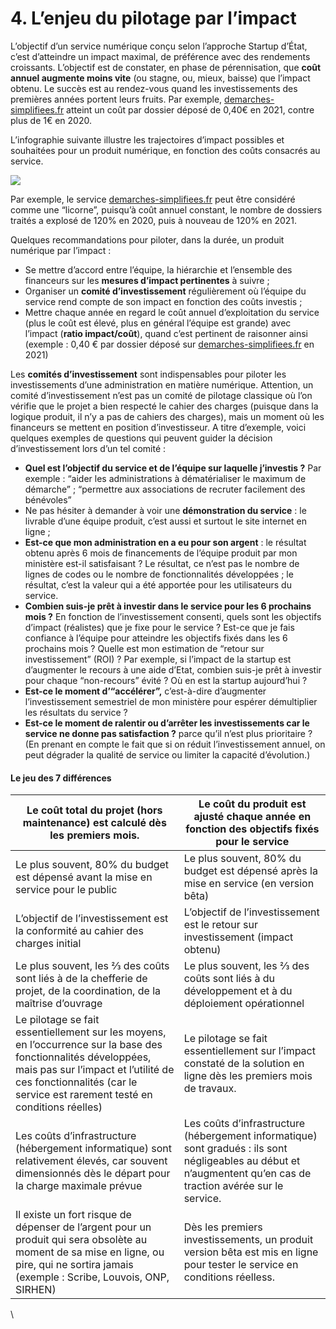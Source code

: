 # 4. L’enjeu du pilotage par l’impact

L’objectif d’un service numérique conçu selon l’approche Startup d’État, c’est d’atteindre un impact maximal, de préférence avec des rendements croissants. L’objectif est de constater, en phase de pérennisation, que **coût annuel augmente moins vite** (ou stagne, ou, mieux, baisse) que l’impact obtenu. Le succès est au rendez-vous quand les investissements des premières années portent leurs fruits. Par exemple, [demarches-simplifiees.fr](https://www.demarches-simplifiees.fr) atteint un coût par dossier déposé de 0,40€ en 2021, contre plus de 1€ en 2020.&#x20;

L’infographie suivante illustre les trajectoires d’impact possibles et souhaitées pour un produit numérique, en fonction des coûts consacrés au service.

![](https://lh3.googleusercontent.com/d9m8z0NExjIBQpS7aGYiANyWr91osfj6i\_\_-A2pjd9zU4sShVfw3uNeGW4KFnNfu6r0W\_olSUaKTR1UXPbxDABtVQ5exjM9leCCd1lXTmHvlZYQfK93-Sm6ebKGnR-yPs\_hRA1gh)

Par exemple, le service [demarches-simplifiees.fr](https://www.demarches-simplifiees.fr) peut être considéré comme une “licorne”, puisqu’à coût annuel constant, le nombre de dossiers traités a explosé de 120% en 2020, puis à nouveau de 120% en 2021.&#x20;

Quelques recommandations pour piloter, dans la durée, un produit numérique par l’impact :&#x20;

* Se mettre d’accord entre l’équipe, la hiérarchie et l’ensemble des financeurs sur les **mesures d’impact pertinentes** à suivre ;&#x20;
* Organiser un **comité d’investissement** régulièrement où l’équipe du service rend compte de son impact en fonction des coûts investis ;
* Mettre chaque année en regard le coût annuel d’exploitation du service (plus le coût est élevé, plus en général l’équipe est grande) avec l’impact (**ratio impact/coût**), quand c’est pertinent de raisonner ainsi (exemple : 0,40 € par dossier déposé sur [demarches-simplifiees.fr](https://www.demarches-simplifiees.fr) en 2021)&#x20;

Les **comités d’investissement** sont indispensables pour piloter les investissements d’une administration en matière numérique. Attention, un comité d’investissement n’est pas un comité de pilotage classique où l’on vérifie que le projet a bien respecté le cahier des charges (puisque dans la logique produit, il n’y a pas de cahiers des charges), mais un moment où les financeurs se mettent en position d’investisseur. A titre d’exemple, voici quelques exemples de questions qui peuvent guider la décision d’investissement lors d’un tel comité :

* **Quel est l’objectif du service et de l’équipe sur laquelle j’investis ?** Par exemple : “aider les administrations à dématérialiser le maximum de démarche” ; “permettre aux associations de recruter facilement des bénévoles”
* Ne pas hésiter à demander à voir une **démonstration du service** : le livrable d’une équipe produit, c’est aussi et surtout le site internet en ligne ;&#x20;
* **Est-ce que mon administration en a eu pour son argent** : le résultat obtenu après 6 mois de financements de l’équipe produit par mon ministère est-il satisfaisant ? Le résultat, ce n’est pas le nombre de lignes de codes ou le nombre de fonctionnalités développées ; le résultat, c’est la valeur qui a été apportée pour les utilisateurs du service.&#x20;
* **Combien suis-je prêt à investir dans le service pour les 6 prochains mois ?** En fonction de l’investissement consenti, quels sont les objectifs d’impact (réalistes) que je fixe pour le service ? Est-ce que je fais confiance à l’équipe pour atteindre les objectifs fixés dans les 6 prochains mois ? Quelle est mon estimation de “retour sur investissement” (ROI) ? Par exemple, si l’impact de la startup est d’augmenter le recours à une aide d’Etat, combien suis-je prêt à investir pour chaque “non-recours” évité ? Où en est la startup aujourd’hui ?&#x20;
* **Est-ce le moment d’“accélérer”,** c’est-à-dire d’augmenter l’investissement semestriel de mon ministère pour espérer démultiplier les résultats du service ?
* **Est-ce le moment de ralentir ou d’arrêter les investissements car le service ne donne pas satisfaction ?** parce qu’il n’est plus prioritaire ? (En prenant en compte le fait que si on réduit l’investissement annuel, on peut dégrader la qualité de service ou limiter la capacité d’évolution.)

#### Le jeu des 7 différences&#x20;

| Le coût total du projet (hors maintenance) est calculé dès les premiers mois.                                                                                                                                                         | Le coût du produit est ajusté chaque année en fonction des objectifs fixés pour le service                                                                       |
| ------------------------------------------------------------------------------------------------------------------------------------------------------------------------------------------------------------------------------------- | ---------------------------------------------------------------------------------------------------------------------------------------------------------------- |
| Le plus souvent, 80% du budget est dépensé avant la mise en service pour le public                                                                                                                                                    | Le plus souvent, 80% du budget est dépensé après la mise en service (en version bêta)                                                                            |
| L’objectif de l’investissement est la conformité au cahier des charges initial                                                                                                                                                        | L’objectif de l’investissement est le retour sur investissement (impact obtenu)                                                                                  |
| Le plus souvent, les ⅔ des coûts sont liés à de la chefferie de projet, de la coordination, de la maîtrise d’ouvrage                                                                                                                  | Le plus souvent, les ⅔ des coûts sont liés à du développement et à du déploiement opérationnel                                                                   |
| Le pilotage se fait essentiellement sur les moyens, en l’occurrence sur la base des fonctionnalités développées, mais pas sur l’impact et l’utilité de ces fonctionnalités (car le service est rarement testé en conditions réelles)  | Le pilotage se fait essentiellement sur l’impact constaté de la solution en ligne dès les premiers mois de travaux.                                              |
| Les coûts d’infrastructure (hébergement informatique) sont relativement élevés, car souvent dimensionnés dès le départ pour la charge maximale prévue                                                                                 | Les coûts d’infrastructure (hébergement informatique) sont gradués : ils sont négligeables au début et n’augmentent qu’en cas de traction avérée sur le service. |
| Il existe un fort risque de dépenser de l’argent pour un produit qui sera obsolète au moment de sa mise en ligne, ou pire, qui ne sortira jamais (exemple : Scribe, Louvois, ONP, SIRHEN)                                             | Dès les premiers investissements, un produit version bêta est mis en ligne pour tester le service en conditions réelless.                                        |

\
